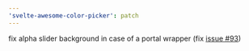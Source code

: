 ```yaml
---
'svelte-awesome-color-picker': patch
---
```


fix alpha slider background in case of a portal wrapper (fix [issue #93](https://github.com/Ennoriel/svelte-awesome-color-picker/issues/93))
